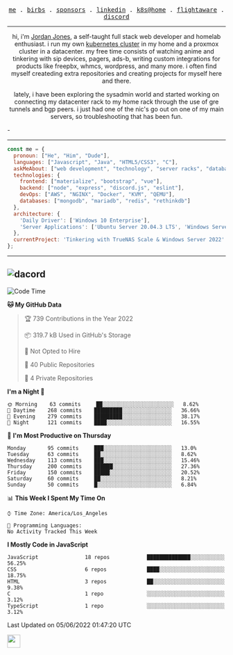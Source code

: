 <p align="center">
  <samp>
    <a href="https://jordanjones.org/">me</a> .
    <a href="https://twitter.com/kashalls">birbs</a> .
    <a href="https://github.com/sponsors/kashalls">sponsors</a> .
    <a href="https://linkedin.com/in/jordpjones">linkedin</a> .
    <a href="https://github.com/kashalls/home-cluster">k8s@home</a> .
    <a href="https://flightaware.com/adsb/stats/user/kashalls">flightaware</a> .
    <a href="https://discord.gg/ctgrp8k">discord</a>
  </samp>
</p>

---

<p align="center">hi, i'm <a href="https://jordanjones.org/">Jordan Jones</a>, a self-taught full stack web developer and homelab enthusiast. i run my own <a href="https://github.com/kashalls/home-cluster">kubernetes cluster</a> in my home and a proxmox cluster in a datacenter. my free time consists of watching anime and tinkering with sip devices, pagers, ads-b, writing custom integrations for products like freepbx, whmcs, wordpress, and many more. i often find myself createding extra repositories and creating projects for myself here and there. </p>

<p align="center">lately, i have been exploring the sysadmin world and started working on connecting my datacenter rack to my home rack through the use of gre tunnels and bgp peers. i just had one of the nic's go out on one of my main servers, so troubleshooting that has been fun.</p>-

---


```javascript
const me = {
  pronoun: ["He", "Him", "Dude"],
  languages: ["Javascript", "Java", "HTML5/CSS3", "C"],
  askMeAbout: ["web development", "technology", "server racks", "databases", "custom integrations", "sip"],
  technologies: {
    frontend: ["materialize", "bootstrap", "vue"],
    backend: ["node", "express", "discord.js", "eslint"],
    devOps: ["AWS", "NGINX", "Docker", "KVM", "QEMU"],
    databases: ["mongodb", "mariadb", "redis", "rethinkdb"]
  },
  architecture: { 
    'Daily Driver': ['Windows 10 Enterprise'],
    'Server Applications': ['Ubuntu Server 20.04.3 LTS', 'Windows Server']
  },
  currentProject: 'Tinkering with TrueNAS Scale & Windows Server 2022'
};
```
---
![dacord](https://discord.c99.nl/widget/theme-3/201077739589992448.png)
---

<!--START_SECTION:waka-->
![Code Time](http://img.shields.io/badge/Code%20Time-0%20secs-blue)

**🐱 My GitHub Data** 

> 🏆 739 Contributions in the Year 2022
 > 
> 📦 319.7 kB Used in GitHub's Storage 
 > 
> 🚫 Not Opted to Hire
 > 
> 📜 40 Public Repositories 
 > 
> 🔑 4 Private Repositories  
 > 
**I'm a Night 🦉** 

```text
🌞 Morning    63 commits     ██░░░░░░░░░░░░░░░░░░░░░░░   8.62% 
🌆 Daytime    268 commits    █████████░░░░░░░░░░░░░░░░   36.66% 
🌃 Evening    279 commits    █████████░░░░░░░░░░░░░░░░   38.17% 
🌙 Night      121 commits    ████░░░░░░░░░░░░░░░░░░░░░   16.55%

```
📅 **I'm Most Productive on Thursday** 

```text
Monday       95 commits     ███░░░░░░░░░░░░░░░░░░░░░░   13.0% 
Tuesday      63 commits     ██░░░░░░░░░░░░░░░░░░░░░░░   8.62% 
Wednesday    113 commits    ███░░░░░░░░░░░░░░░░░░░░░░   15.46% 
Thursday     200 commits    ██████░░░░░░░░░░░░░░░░░░░   27.36% 
Friday       150 commits    █████░░░░░░░░░░░░░░░░░░░░   20.52% 
Saturday     60 commits     ██░░░░░░░░░░░░░░░░░░░░░░░   8.21% 
Sunday       50 commits     █░░░░░░░░░░░░░░░░░░░░░░░░   6.84%

```


📊 **This Week I Spent My Time On** 

```text
⌚︎ Time Zone: America/Los_Angeles

💬 Programming Languages: 
No Activity Tracked This Week

```

**I Mostly Code in JavaScript** 

```text
JavaScript               18 repos            ██████████████░░░░░░░░░░░   56.25% 
CSS                      6 repos             ████░░░░░░░░░░░░░░░░░░░░░   18.75% 
HTML                     3 repos             ██░░░░░░░░░░░░░░░░░░░░░░░   9.38% 
C                        1 repo              ░░░░░░░░░░░░░░░░░░░░░░░░░   3.12% 
TypeScript               1 repo              ░░░░░░░░░░░░░░░░░░░░░░░░░   3.12%

```



 Last Updated on 05/06/2022 01:47:20 UTC
<!--END_SECTION:waka-->

<img src="https://media.giphy.com/media/WUlplcMpOCEmTGBtBW/giphy.gif" width="30">
